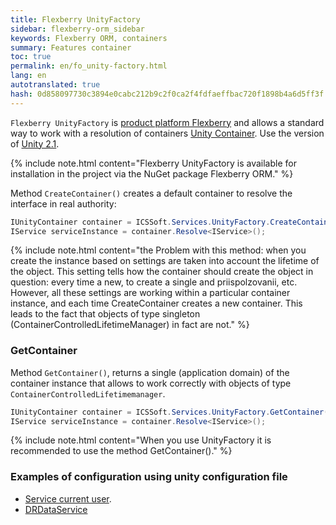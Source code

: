 ```yaml
---
title: Flexberry UnityFactory
sidebar: flexberry-orm_sidebar
keywords: Flexberry ORM, containers
summary: Features container
toc: true
permalink: en/fo_unity-factory.html
lang: en
autotranslated: true
hash: 0d858097730c3894e0cabc212b9c2f0ca2f4fdfaeffbac720f1898b4a6d5ff3f
---
```


`Flexberry UnityFactory` is [product platform Flexberry](fp_landing_page.html) and allows a standard way to work with a resolution of containers [Unity Container](https://msdn.microsoft.com/en-us/library/ff647202.aspx). Use the version of [Unity 2.1](https://msdn.microsoft.com/en-us/library/hh237493.aspx).

{% include note.html content="Flexberry UnityFactory is available for installation in the project via the NuGet package Flexberry ORM." %}

Method `CreateContainer()` creates a default container to resolve the interface in real authority:

```csharp
IUnityContainer container = ICSSoft.Services.UnityFactory.CreateContainer();
IService serviceInstance = container.Resolve<IService>();
```

{% include note.html content="the Problem with this method: when you create the instance based on settings are taken into account the lifetime of the object. This setting tells how the container should create the object in question: every time a new, to create a single and priispolzovanii, etc. However, all these settings are working within a particular container instance, and each time CreateContainer creates a new container. This leads to the fact that objects of type singleton (ContainerControlledLifetimeManager) in fact are not." %}

### GetContainer

Method `GetContainer()`, returns a single (application domain) of the container instance that allows to work correctly with objects of type `ContainerControlledLifetimemanager`.

``` csharp
IUnityContainer container = ICSSoft.Services.UnityFactory.GetContainer();
IService serviceInstance = container.Resolve<IService>();
```

{% include note.html content="When you use UnityFactory it is recommended to use the method GetContainer()." %}


### Examples of configuration using unity configuration file

* [Service current user](fo_current-user-service.html).
* [DRDataService](fo_dr-data-service.html)



